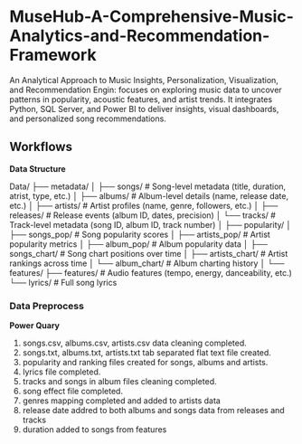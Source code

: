# MuseHub-A-Comprehensive-Music-Analytics-and-Recommendation-Framework
An Analytical Approach to Music Insights, Personalization, Visualization, and Recommendation Engin: focuses on exploring music data to uncover patterns in popularity, acoustic features, and artist trends. It integrates Python, SQL Server, and Power BI to deliver insights, visual dashboards, and personalized song recommendations.


## Workflows 


**Data Structure**

Data/
├── metadata/
│   ├── songs/           # Song-level metadata (title, duration, atrist, type, etc.)
│   ├── albums/          # Album-level details (name, release date, etc.)
│   ├── artists/         # Artist profiles (name, genre, followers, etc.)
│   ├── releases/        # Release events (album ID, dates, precision)
│   └── tracks/          # Track-level metadata (song ID, album ID, track number)
│
├── popularity/
│   ├── songs_pop/       # Song popularity scores
│   ├── artists_pop/     # Artist popularity metrics
│   ├── album_pop/       # Album popularity data
│   ├── songs_chart/     # Song chart positions over time
│   ├── artists_chart/   # Artist rankings across time
│   └── album_chart/     # Album charting history
│
└── features/
    ├── features/        # Audio features (tempo, energy, danceability, etc.)
    └── lyrics/          # Full song lyrics

### Data Preprocess
**Power Quary**
1. songs.csv, albums.csv, artists.csv data cleaning completed. 
2. songs.txt, albums.txt, artists.txt tab separated flat text file created.
3. popularity and ranking files created for songs, albums and artists.
4. lyrics file completed.
5. tracks and songs in album files cleaning completed.
6. song effect file completed.
7. genres mapping completed and added to artists data
8. release date addred to both albums and songs data from releases and tracks
9. duration added to songs from features









